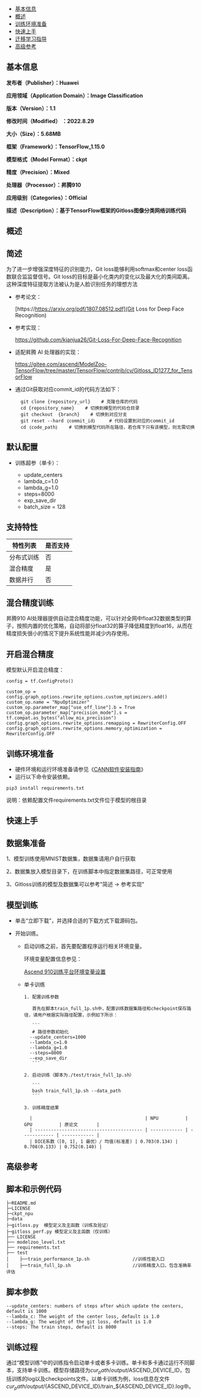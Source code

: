 - [基本信息](#基本信息.md)
- [概述](#概述.md)
- [训练环境准备](#训练环境准备.md)
- [快速上手](#快速上手.md)
- [迁移学习指导](#迁移学习指导.md)
- [高级参考](#高级参考.md)
<h2 id="基本信息.md">基本信息</h2>

**发布者（Publisher）：Huawei**

**应用领域（Application Domain）：Image Classification**

**版本（Version）：1.1**

**修改时间（Modified） ：2022.8.29**

**大小（Size）：5.68MB**

**框架（Framework）：TensorFlow_1.15.0**

**模型格式（Model Format）：ckpt**

**精度（Precision）：Mixed**

**处理器（Processor）：昇腾910**

**应用级别（Categories）：Official**

**描述（Description）：基于TensorFlow框架的Gitloss图像分类网络训练代码**

<h2 id="概述.md">概述</h2>

## 简述<a name="section194554031510"></a>

为了进一步增强深度特征的识别能力，Git loss能够利用softmax和center loss函数联合监监督信号。Git loss的目标是最小化类内的变化以及最大化的类间距离。这种深度特征提取方法被认为是人脸识别任务的理想方法

- 参考论文：

  [https://https://arxiv.org/pdf/1807.08512.pdf](Git Loss for Deep Face Recognition)

- 参考实现：

  https://github.com/kjanjua26/Git-Loss-For-Deep-Face-Recognition

- 适配昇腾 AI 处理器的实现：
  
  https://gitee.com/ascend/ModelZoo-TensorFlow/tree/master/TensorFlow/contrib/cv/Gitloss_ID1277_for_TensorFlow

- 通过Git获取对应commit\_id的代码方法如下：
  
        git clone {repository_url}    # 克隆仓库的代码
        cd {repository_name}    # 切换到模型的代码仓目录
        git checkout  {branch}    # 切换到对应分支
        git reset --hard ｛commit_id｝     # 代码设置到对应的commit_id
        cd ｛code_path｝    # 切换到模型代码所在路径，若仓库下只有该模型，则无需切换
    

## 默认配置<a name="section91661242121611"></a>

-   训练超参（单卡）：

      - update_centers
      - lambda_c=1.0
      - lambda_g=1.0
      - steps=8000
      - exp_save_dir
      - batch_size = 128
    

## 支持特性<a name="section1899153513554"></a>

| 特性列表   | 是否支持 |
| ---------- | -------- |
| 分布式训练 | 否       |
| 混合精度   | 是       |
| 数据并行   | 否       |


## 混合精度训练<a name="section168064817164"></a>

昇腾910 AI处理器提供自动混合精度功能，可以针对全网中float32数据类型的算子，按照内置的优化策略，自动将部分float32的算子降低精度到float16，从而在精度损失很小的情况下提升系统性能并减少内存使用。

## 开启混合精度<a name="section20779114113713"></a>

模型默认开启混合精度：

```
config = tf.ConfigProto()

custom_op = config.graph_options.rewrite_options.custom_optimizers.add()
custom_op.name = "NpuOptimizer"
custom_op.parameter_map["use_off_line"].b = True
custom_op.parameter_map["precision_mode"].s = tf.compat.as_bytes("allow_mix_precision")
config.graph_options.rewrite_options.remapping = RewriterConfig.OFF
config.graph_options.rewrite_options.memory_optimization = RewriterConfig.OFF

```

<h2 id="训练环境准备.md">训练环境准备</h2>

-  硬件环境和运行环境准备请参见《[CANN软件安装指南](https://support.huawei.com/enterprise/zh/ascend-computing/cann-pid-251168373?category=installation-update)》
-  运行以下命令安装依赖。
```
pip3 install requirements.txt
```
说明：依赖配置文件requirements.txt文件位于模型的根目录

<h2 id="快速上手.md">快速上手</h2>

## 数据集准备<a name="section361114841316"></a>

1、模型训练使用MNIST数据集，数据集请用户自行获取

2、数据集放入模型目录下，在训练脚本中指定数据集路径，可正常使用

3、Gitloss训练的模型及数据集可以参考"简述 -> 参考实现"


## 模型训练<a name="section715881518135"></a>

- 单击“立即下载”，并选择合适的下载方式下载源码包。
- 开始训练。

    - 启动训练之前，首先要配置程序运行相关环境变量。

      环境变量配置信息参见：

      [Ascend 910训练平台环境变量设置](https://gitee.com/ascend/modelzoo/wikis/Ascend%20910%E8%AE%AD%E7%BB%83%E5%B9%B3%E5%8F%B0%E7%8E%AF%E5%A2%83%E5%8F%98%E9%87%8F%E8%AE%BE%E7%BD%AE?sort_id=3148819)

    - 单卡训练

          1. 配置训练参数
        
             首先在脚本train_full_1p.sh中，配置训练数据集路径和checkpoint保存路径，请用户根据实际路径配置，示例如下所示：
        
             ```
             # 路径参数初始化
        	--update_centers=1000 
        	--lambda_c=1.0 
        	--lambda_g=1.0 
        	--steps=8000 
        	--exp_save_dir 
             ```
        
          2. 启动训练（脚本为./test/train_full_1p.sh） 
        
             ```
             bash train_full_1p.sh --data_path
             ```

          3. 训练精度结果

            |                                          | NPU          | GPU          | 原论文       |
            | ---------------------------------------- | ------------ | ------------ | ------------ |
            | DICE系数（[0, 1], 1 最优）/ 均值(标准差) | 0.703(0.134) | 0.708(0.133) | 0.752(0.140) |
           


<h2 id="高级参考.md">高级参考</h2>

## 脚本和示例代码

```
├─README.md
├─LICENSE  
├─ckpt_npu    
├─data        
├─gitloss.py  模型定义及主函数（训练及验证）
├─gitloss_perf.py 模型定义及主函数（仅训练）
├── LICENSE
├── modelzoo_level.txt
├── requirements.txt			
├── test     
│    ├──train_performance_1p.sh                //训练性能入口
│    ├──train_full_1p.sh                       //训练精度入口，包含准确率评估
```

## 脚本参数<a name="section6669162441511"></a>

```
--update_centers: numbers of steps after which update the centers, default is 1000
--lambda_c: The weight of the center loss, default is 1.0
--lambda_g: The weight of the git loss, default is 1.0
--steps: The train steps, default is 8000
```

## 训练过程<a name="section1589455252218"></a>

通过“模型训练”中的训练指令启动单卡或者多卡训练。单卡和多卡通过运行不同脚本，支持单卡训练。模型存储路径为${cur_path}/output/$ASCEND_DEVICE_ID，包括训练的log以及checkpoints文件。以单卡训练为例，loss信息在文件${cur_path}/output/${ASCEND_DEVICE_ID}/train_${ASCEND_DEVICE_ID}.log中。